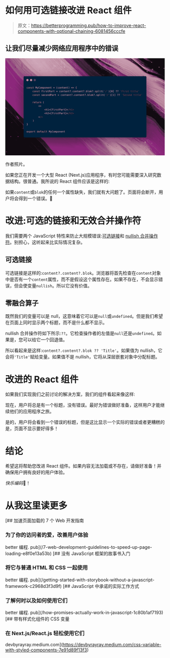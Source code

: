 # 如何用可选链接改进 React 组件

> 原文：<https://betterprogramming.pub/how-to-improve-react-components-with-optional-chaining-6081456cccfe>

## 让我们尽量减少网络应用程序中的错误

![](img/c3a01101daf1a119ad8037148941c446.png)

作者照片。

如果您正在开发一个大型 React (Next.js)应用程序，有时您可能需要深入研究数据结构。很普通。我所说的 React 组件应该是这样的:

如果`content`或`blok`的任何一个属性缺失，我们就有大问题了。页面将会断开，用户将会得到一个错误。🥺

# 改进:可选的链接和无效合并操作符

我们需要两个 JavaScript 特性来防止大规模错误:[可选链接](https://developer.mozilla.org/en-US/docs/Web/JavaScript/Reference/Operators/Optional_chaining)和 [nullish 合并操作符](https://developer.mozilla.org/en-US/docs/Web/JavaScript/Reference/Operators/Nullish_coalescing_operator)。别担心，这听起来比实际情况复杂。

## 可选链接

可选链接是这样的:`content?.content?.blok`。浏览器将首先检查在`content`对象中是否有一个`content`属性，而不是假设这个属性存在。如果不存在，不会显示错误，但会使变量`nullish`。所以它没有价值。

## 零融合算子

既然我们的变量可以是 null，这意味着它可以是`null`或`undefined`。但是我们希望在页面上同时显示两个标题，而不是什么都不显示。

nullish 合并操作符如下所示:`??`。它检查操作者的左值是`null`还是`undefined`。如果是，您可以给它一个回退值。

所以看起来是这样:`content?.content?.blok ?? 'Title'`。如果值为 nullish，它会将`'Title'`赋给变量。如果值不是 nullish，它将从深层嵌套对象中分配标题。

# 改进的 React 组件

如果我们实现我们之前讨论的解决方案，我们的组件看起来像这样:

现在，用户将总是有一个标题，没有错误。最好为错误做好准备，这样用户才能继续他们的应用程序之旅。

是的，用户将会看到一个错误的标题，但是这比显示一个实际的错误或者更糟糕的是，页面不显示要好得多！

# 结论

希望这将帮助您改进 React 组件。如果内容无法加载或不存在，请做好准备！并确保用户拥有良好的用户体验。

*快乐编码*🚀！

# 从我这里读更多

[](/7-web-development-guidelines-to-speed-up-page-loading-e8f0e13a53b) [## 加速页面加载的 7 个 Web 开发指南

### 为了你的访问者的爱，改善用户体验

better 编程. pub](/7-web-development-guidelines-to-speed-up-page-loading-e8f0e13a53b) [](/getting-started-with-storybook-without-a-javascript-framework-c2968d3f3d9f) [## 没有 JavaScript 框架的故事书入门

### 将它与普通 HTML 和 CSS 一起使用

better 编程. pub](/getting-started-with-storybook-without-a-javascript-framework-c2968d3f3d9f) [](/how-promises-actually-work-in-javascript-1c80b1af7193) [## JavaScript 中承诺的实际工作方式

### 了解何时以及如何使用它们

better 编程. pub](/how-promises-actually-work-in-javascript-1c80b1af7193) [](https://devbyrayray.medium.com/css-variable-with-styled-components-7e91d89f13f3) [## 带有样式化组件的 CSS 变量

### 在 Next.js/React.js 轻松使用它们

devbyrayray.medium.com](https://devbyrayray.medium.com/css-variable-with-styled-components-7e91d89f13f3)